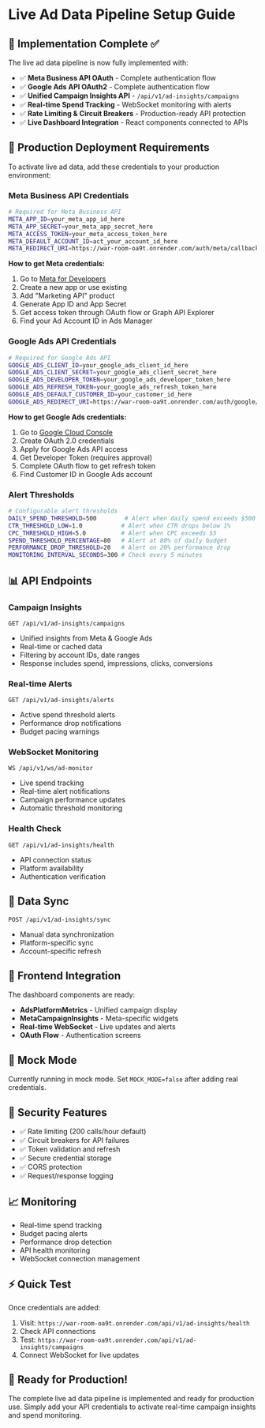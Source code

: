 # Live Ad Data Pipeline Setup Guide

## 🚀 Implementation Complete ✅

The live ad data pipeline is now fully implemented with:

- ✅ **Meta Business API OAuth** - Complete authentication flow
- ✅ **Google Ads API OAuth2** - Complete authentication flow  
- ✅ **Unified Campaign Insights API** - `/api/v1/ad-insights/campaigns`
- ✅ **Real-time Spend Tracking** - WebSocket monitoring with alerts
- ✅ **Rate Limiting & Circuit Breakers** - Production-ready API protection
- ✅ **Live Dashboard Integration** - React components connected to APIs

## 🔧 Production Deployment Requirements

To activate live ad data, add these credentials to your production environment:

### Meta Business API Credentials

```bash
# Required for Meta Business API
META_APP_ID=your_meta_app_id_here
META_APP_SECRET=your_meta_app_secret_here
META_ACCESS_TOKEN=your_meta_access_token_here
META_DEFAULT_ACCOUNT_ID=act_your_account_id_here
META_REDIRECT_URI=https://war-room-oa9t.onrender.com/auth/meta/callback
```

**How to get Meta credentials:**
1. Go to [Meta for Developers](https://developers.facebook.com/)
2. Create a new app or use existing
3. Add "Marketing API" product
4. Generate App ID and App Secret
5. Get access token through OAuth flow or Graph API Explorer
6. Find your Ad Account ID in Ads Manager

### Google Ads API Credentials

```bash
# Required for Google Ads API
GOOGLE_ADS_CLIENT_ID=your_google_ads_client_id_here
GOOGLE_ADS_CLIENT_SECRET=your_google_ads_client_secret_here
GOOGLE_ADS_DEVELOPER_TOKEN=your_google_ads_developer_token_here
GOOGLE_ADS_REFRESH_TOKEN=your_google_ads_refresh_token_here
GOOGLE_ADS_DEFAULT_CUSTOMER_ID=your_customer_id_here
GOOGLE_ADS_REDIRECT_URI=https://war-room-oa9t.onrender.com/auth/google/callback
```

**How to get Google Ads credentials:**
1. Go to [Google Cloud Console](https://console.cloud.google.com/)
2. Create OAuth 2.0 credentials
3. Apply for Google Ads API access
4. Get Developer Token (requires approval)
5. Complete OAuth flow to get refresh token
6. Find Customer ID in Google Ads account

### Alert Thresholds

```bash
# Configurable alert thresholds
DAILY_SPEND_THRESHOLD=500        # Alert when daily spend exceeds $500
CTR_THRESHOLD_LOW=1.0           # Alert when CTR drops below 1%
CPC_THRESHOLD_HIGH=5.0          # Alert when CPC exceeds $5
SPEND_THRESHOLD_PERCENTAGE=80   # Alert at 80% of daily budget
PERFORMANCE_DROP_THRESHOLD=20   # Alert on 20% performance drop
MONITORING_INTERVAL_SECONDS=300 # Check every 5 minutes
```

## 📊 API Endpoints

### Campaign Insights
```
GET /api/v1/ad-insights/campaigns
```
- Unified insights from Meta & Google Ads
- Real-time or cached data
- Filtering by account IDs, date ranges
- Response includes spend, impressions, clicks, conversions

### Real-time Alerts
```
GET /api/v1/ad-insights/alerts
```
- Active spend threshold alerts
- Performance drop notifications
- Budget pacing warnings

### WebSocket Monitoring
```
WS /api/v1/ws/ad-monitor
```
- Live spend tracking
- Real-time alert notifications
- Campaign performance updates
- Automatic threshold monitoring

### Health Check
```
GET /api/v1/ad-insights/health
```
- API connection status
- Platform availability
- Authentication verification

## 🔄 Data Sync

```
POST /api/v1/ad-insights/sync
```
- Manual data synchronization
- Platform-specific sync
- Account-specific refresh

## 🎯 Frontend Integration

The dashboard components are ready:

- **AdsPlatformMetrics** - Unified campaign display
- **MetaCampaignInsights** - Meta-specific widgets  
- **Real-time WebSocket** - Live updates and alerts
- **OAuth Flow** - Authentication screens

## 🚨 Mock Mode

Currently running in mock mode. Set `MOCK_MODE=false` after adding real credentials.

## 🔐 Security Features

- ✅ Rate limiting (200 calls/hour default)
- ✅ Circuit breakers for API failures
- ✅ Token validation and refresh
- ✅ Secure credential storage
- ✅ CORS protection
- ✅ Request/response logging

## 📈 Monitoring

- Real-time spend tracking
- Budget pacing alerts
- Performance drop detection
- API health monitoring
- WebSocket connection management

## ⚡ Quick Test

Once credentials are added:

1. Visit: `https://war-room-oa9t.onrender.com/api/v1/ad-insights/health`
2. Check API connections
3. Test: `https://war-room-oa9t.onrender.com/api/v1/ad-insights/campaigns`
4. Connect WebSocket for live updates

## 🎉 Ready for Production!

The complete live ad data pipeline is implemented and ready for production use. Simply add your API credentials to activate real-time campaign insights and spend monitoring.
